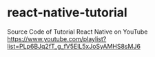 # react-native-tutorial
Source Code of Tutorial React Native on YouTube https://www.youtube.com/playlist?list=PLp6BJq2fT_g_fV5ElL5xJoSyAMHS8sMJ6

